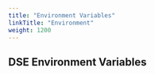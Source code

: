 ```yaml
---
title: "Environment Variables"
linkTitle: "Environment"
weight: 1200
---
```


## DSE Environment Variables

